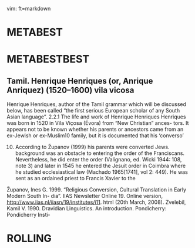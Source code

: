 vim: ft=markdown

METABEST
====
METABESTBEST
====


Tamil. Henrique Henriques (or, Anrique Anriquez) (1520–1600) vila vicosa
----
Henrique Henriques, author of the Tamil grammar which will be discussed below, 
has been called “the first serious European scholar of any South Asian language”.
2.2.1 The life and work of Henrique Henriques
Henriques was born in 1520 in Vila Viçosa (Évora) from “New Christian” ances-
tors. It appears not to be known whether his parents or ancestors came from an 
ex-Jewish or ex-Muslim10 family, but it is documented that his ‘converso’ 

10. According to Županov (1999) his parents were converted Jews.
background was an obstacle to entering the order of the Franciscans. Nevertheless, 
he did enter the order (Valignano, ed. Wicki 1944: 108, note 3) and later in 1545 he 
entered the Jesuit order in Coimbra where he studied ecclesiastical law (Machado 
1965[1741], vol 2: 449). He was sent as an ordained priest to Francis Xavier to the 

Županov, Ines G. 1999. “Religious Conversion, Cultural Translation in Early Modern South In-
dia”. IIAS Newsletter Online 19. Online version, http://www.iias.nl/iiasn/19/institutes/i11.
html (20th March, 2008).
Zvelebil, Kamil V. 1990. Dravidian Linguistics. An introduction. Pondicherry: Pondicherry Insti-

ROLLING
====
